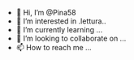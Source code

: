 - 👋 Hi, I’m @Pina58
- 👀 I’m interested in .lettura..
- 🌱 I’m currently learning ...
- 💞️ I’m looking to collaborate on ...
- 📫 How to reach me ...

<!---
Pina58/Pina58 is a ✨ special ✨ repository because its `README.md` (this file) appears on your GitHub profile.
You can click the Preview link to take a look at your changes.
--->
